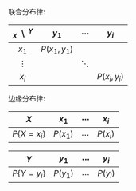联合分布律:

| $_X~~$\\$^{~~Y}$ | $y_1$ | $\cdots$ | $y_i$ |
| :--: | :--: | :--: | :--: |
| $x_1$ | $P(x_1, y_1)$ |  |  |
| $\vdots$ |  | $\ddots$ |  |
| $x_i$ |  |  | $P(x_i, y_i)$ |

边缘分布律:

| $X$ | $x_1$ | $\cdots$ | $x_i$ |
| :--: | :--: | :--: | :--: |
| $P\{X=x_i\}$ | $P(x_1)$ | $\cdots$ | $P(x_i)$ |

| $Y$ | $y_1$ | $\cdots$ | $y_i$ |
| :--: | :--: | :--: | :--: |
| $P\{Y=y_i\}$ | $P(y_1)$ | $\cdots$ | $P(y_i)$ |
